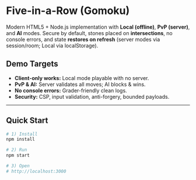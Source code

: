 # Five-in-a-Row (Gomoku)
Modern HTML5 + Node.js implementation with **Local (offline)**, **PvP (server)**, and **AI** modes. Secure by default, stones placed on **intersections**, no console errors, and state **restores on refresh** (server modes via session/room; Local via localStorage).

## Demo Targets
- **Client-only works:** Local mode playable with no server.
- **PvP & AI:** Server validates all moves; AI blocks & wins.
- **No console errors:** Grader-friendly clean logs.
- **Security:** CSP, input validation, anti-forgery, bounded payloads.

---

## Quick Start
```bash
# 1) Install
npm install

# 2) Run
npm start

# 3) Open
# http://localhost:3000
